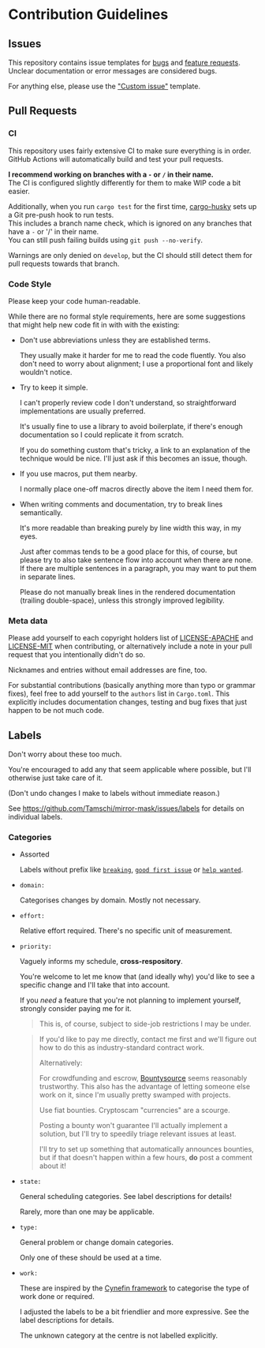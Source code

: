 # Contribution Guidelines

## Issues

This repository contains issue templates for [bugs] and [feature requests].  
Unclear documentation or error messages are considered bugs.

For anything else, please use the ["Custom issue"] template.

[bugs]: https://github.com/Tamschi/mirror-mask/issues/new?assignees=&labels=bug&template=bug_report.md&title=
[feature requests]: https://github.com/Tamschi/mirror-mask/issues/new?assignees=&labels=enhancement&template=feature_request.md&title=
["Custom issue"]: https://github.com/Tamschi/mirror-mask/issues/new?assignees=&labels=&template=custom_issue.md&title=

## Pull Requests

### CI

This repository uses fairly extensive CI to make sure everything is in order.  
GitHub Actions will automatically build and test your pull requests.

**I recommend working on branches with a `-` or `/` in their name.**  
The CI is configured slightly differently for them to make WIP code a bit easier.

Additionally, when you run `cargo test` for the first time, [cargo-husky] sets up a Git pre-push hook to run tests.  
This includes a branch name check, which is ignored on any branches that have a `-` or '/' in their name.  
You can still push failing builds using `git push --no-verify`.

Warnings are only denied on `develop`, but the CI should still detect them for pull requests towards that branch.

[cargo-husky]: https://lib.rs/crates/cargo-husky

### Code Style

Please keep your code human-readable.

While there are no formal style requirements, here are some suggestions that might help new code fit in with with the existing:

- Don't use abbreviations unless they are established terms.

  They usually make it harder for me to read the code fluently. You also don't need to worry about alignment; I use a proportional font and likely wouldn't notice.

- Try to keep it simple.

  I can't properly review code I don't understand, so straightforward implementations are usually preferred.

  It's usually fine to use a library to avoid boilerplate, if there's enough documentation so I could replicate it from scratch.

  If you do something custom that's tricky, a link to an explanation of the technique would be nice. I'll just ask if this becomes an issue, though.

- If you use macros, put them nearby.

  I normally place one-off macros directly above the item I need them for.

- When writing comments and documentation, try to break lines semantically.

  It's more readable than breaking purely by line width this way, in my eyes.

  Just after commas tends to be a good place for this, of course,
  but please try to also take sentence flow into account when there are none.
  If there are multiple sentences in a paragraph, you may want to put them in separate lines.

  Please do not manually break lines in the rendered documentation (trailing double-space), unless this strongly improved legibility.

### Meta data

Please add yourself to each copyright holders list of [LICENSE-APACHE](LICENSE-APACHE) and [LICENSE-MIT](LICENSE-MIT) when contributing, or alternatively include a note in your pull request that you intentionally didn't do so.

Nicknames and entries without email addresses are fine, too.

For substantial contributions (basically anything more than typo or grammar fixes), feel free to add yourself to the `authors` list in `Cargo.toml`. This explicitly includes documentation changes, testing and bug fixes that just happen to be not much code.

## Labels

Don't worry about these too much.

You're encouraged to add any that seem applicable where possible,
but I'll otherwise just take care of it.

(Don't undo changes I make to labels without immediate reason.)

See <https://github.com/Tamschi/mirror-mask/issues/labels> for details on individual labels.

### Categories

- Assorted

  Labels without prefix like [`breaking`](https://github.com/Tamschi/mirror-mask/labels/breaking),
  [`good first issue`](https://github.com/Tamschi/mirror-mask/labels/good%20first%20issue) or
  [`help wanted`](https://github.com/Tamschi/mirror-mask/labels/help%20wanted).

- `domain:`

  Categorises changes by domain. Mostly not necessary.

- `effort:`

  Relative effort required. There's no specific unit of measurement.

- `priority:`

  Vaguely informs my schedule, **cross-respository**.

  You're welcome to let me know that (and ideally why) you'd like to see a specific change and I'll take that into account.

  If you *need* a feature that you're not planning to implement yourself, strongly consider paying me for it.

  > This is, of course, subject to side-job restrictions I may be under.

  <!---->

  > If you'd like to pay me directly, contact me first and we'll figure out how to do this as industry-standard contract work.
  >
  > Alternatively:
  >
  > For crowdfunding and escrow, [Bountysource](https://www.bountysource.com/) seems reasonably trustworthy. This also has the advantage of letting someone else work on it, since I'm usually pretty swamped with projects.
  >
  > Use fiat bounties. Cryptoscam "currencies" are a scourge.
  >
  > Posting a bounty won't guarantee I'll actually implement a solution, but I'll try to speedily triage relevant issues at least.
  >
  > I'll try to set up something that automatically announces bounties,
  > but if that doesn't happen within a few hours, **do** post a comment about it!

- `state:`

  General scheduling categories. See label descriptions for details!

  Rarely, more than one may be applicable.

- `type:`

  General problem or change domain categories.

  Only one of these should be used at a time.

- `work:`

  These are inspired by the [Cynefin framework](https://en.wikipedia.org/wiki/Cynefin_framework) to categorise the type of work done or required.

  I adjusted the labels to be a bit friendlier and more expressive. See the label descriptions for details.

  The unknown category at the centre is not labelled explicitly.
